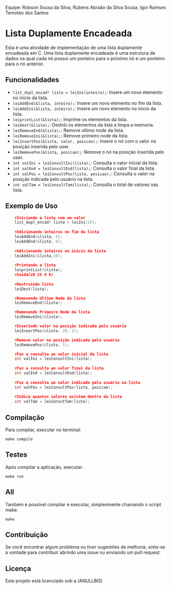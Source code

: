 Equipe: Robson Sousa da Silva, Rubens Abraão da Silva Sousa, Igor Ramses Temoteo dos Santos
# Lista Duplamente Encadeada

Esta é uma atividade de implementação de uma lista duplamente encadeada em C. Uma lista duplamente encadeada é uma estrutura de dados na qual cada nó possui um ponteiro para o próximo nó e um ponteiro para o nó anterior.

## Funcionalidades

- `list_dupl_encad* lista = leiIni(inteiro);`: Insere um novo elemento no início da lista.
- `leiAddEnd(&lista, inteiro);`: Insere um novo elemento no fim da lista.
- `leiAddIni(&lista, inteiro);`: Insere um novo elemento no inicio da lista.
- `leiprintList(&lista);`: Imprime os elementos da lista.
- `leiDest(&lista);`: Destrói os elementos da lista e limpa a memoria.
- `leiRemoveEnd(&lista);`: Remove ultimo node da lista.
- `leiRemoveIni(&lista);`: Remove primeiro node da lista.
- `leiInsertPos(&lista, valor, posicao);`: Insere o nó com o valor na posição inserida pelo user.
- `leiRemovePos(&lista, posicao);`: Remove o nó na posição inserida pelo user.
- `int valIni = leiConsultIni(lista);`: Consulta o valor inicial da lista.
- `int valEnd = leiConsultEnd(lista);`: Consulta o valor final da lista.
- `int valPos = leiConsultPos(lista, posicao);`: Consulta o valor na posição indicada pelo usuário na lista.
- `int valTam = leiConsultTam(lista);`: Consulta o total de valores nas lista.


## Exemplo de Uso

```C
    #Iniciando a lista com um valor
    list_dupl_encad* lista = leiIni(25);
    
    #Adicionando inteiros no fim da lista
    leiAddEnd(&lista, 4);
    leiAddEnd(&lista, 6);
    
    #Adicionando inteiros no inicio da lista
    leiAddIni(&lista,20);
    
    #Printando a lista
    leiprintList(&lista);
    #Saida(20 25 4 6)
    
    #Destruindo lista
    leiDest(lista);

    #Removendo Ultimo Node da lista
    leiRemoveEnd(&lista);

    #Removendo Primeiro Node da lista
    leiRemoveIni(&lista);

    #Inserindo valor na posição indicada pelo usuário
    leiInsertPos(&lista, 20, 2);

    #Remove valor na posição indicada pelo usuário
    leiRemovePos(&lista, 1);

    #Faz a consulta ao valor inicial da lista
    int valIni = leiConsultIni(lista);
    
    #Faz a consulta ao valor final da lista
    int valEnd = leiConsultEnd(lista);
    
    #Faz a consulta ao valor indicado pelo usuário na lista
    int valPos = leiConsultPos(lista, posicao);
    
    #Indica quantos valores existem dentro da lista
    int valTam = leiConsutTam(lista);
   ```
   
## Compilação
Para compilar, executar no terminal:

``` 
make compile 
```
## Testes
Após compilar a aplicação, executar:

``` 
make run 
```
## All
Também é possível compilar e executar, simplesmente chamando o script make:

``` 
make
```

## Contribuição

Se você encontrar algum problema ou tiver sugestões de melhoria, sinta-se à vontade para contribuir abrindo uma issue ou enviando um pull request.

## Licença

Este projeto está licenciado sob a (ANULLBIS)
